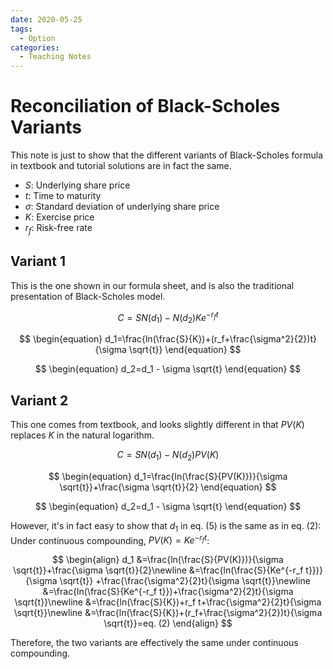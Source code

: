 ```yaml
---
date: 2020-05-25
tags:
  - Option
categories:
  - Teaching Notes
---
```


# Reconciliation of Black-Scholes Variants

This note is just to show that the different variants of Black-Scholes formula in textbook and tutorial solutions are in fact the same.

<!-- more -->

- $S$: Underlying share price
- $t$: Time to maturity
- $\sigma$: Standard deviation of underlying share price
- $K$: Exercise price
- $r_f$: Risk-free rate

## Variant 1

This is the one shown in our formula sheet, and is also the traditional
presentation of Black-Scholes model.

$$
\begin{equation}
C=SN(d_1)-N(d_2)Ke^{-r_f t}
\end{equation}
$$

$$
\begin{equation}
d_1=\frac{ln(\frac{S}{K})+(r_f+\frac{\sigma^2}{2})t}{\sigma \sqrt{t}}
\end{equation}
$$

$$
\begin{equation}
d_2=d_1 - \sigma \sqrt{t}
\end{equation}
$$

## Variant 2
This one comes from textbook, and looks slightly different in that $PV(K)$
replaces $K$ in the natural logarithm.

$$
\begin{equation}
C=SN(d_1)-N(d_2)PV(K)
\end{equation}$$

$$
\begin{equation}
d_1=\frac{ln(\frac{S}{PV(K)})}{\sigma \sqrt{t}}+\frac{\sigma \sqrt{t}}{2}
\end{equation}
$$

$$
\begin{equation}
d_2=d_1 - \sigma \sqrt{t}
\end{equation}
$$

However, it's in fact easy to show that $d_1$ in eq. (5) is the same as in eq.
(2): Under continuous compounding, $PV(K)=Ke^{-r_f t}$:

$$
\begin{align}
d_1 &=\frac{ln(\frac{S}{PV(K)})}{\sigma \sqrt{t}}+\frac{\sigma \sqrt{t}}{2}\newline
&=\frac{ln(\frac{S}{Ke^{-r_f t}})}{\sigma \sqrt{t}} +\frac{\frac{\sigma^2}{2}t}{\sigma \sqrt{t}}\newline
&=\frac{ln(\frac{S}{Ke^{-r_f t}})+\frac{\sigma^2}{2}t}{\sigma \sqrt{t}}\newline
&=\frac{ln(\frac{S}{K})+r_f t+\frac{\sigma^2}{2}t}{\sigma \sqrt{t}}\newline
&=\frac{ln(\frac{S}{K})+(r_f+\frac{\sigma^2}{2})t}{\sigma \sqrt{t}}=eq. (2)
\end{align}
$$

Therefore, the two variants are effectively the same under continuous compounding.
 

